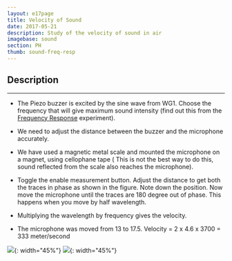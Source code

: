 ```yaml
---
layout: e17page
title: Velocity of Sound
date: 2017-05-21
description: Study of the velocity of sound in air
imagebase: sound
section: PH
thumb: sound-freq-resp
---
```


## Description
___

- The Piezo buzzer is excited by the sine wave from WG1. Choose the
frequency that will give maximum sound intensity (find out this from the
[Frequency Response](./images/screenshots/sound-freq-resp.png) experiment).

- We need to adjust the distance between the buzzer and the microphone
accurately.

- We have used a magnetic metal scale and mounted the microphone
on a magnet, using cellophane tape ( This is not the best way to do this,
sound reflected from the scale also reaches the microphone). 

- Toggle the enable measurement button. Adjust the distance to get both the
traces in phase as shown in the figure. Note down the position. Now move
the microphone until the traces are 180 degree out of phase. This happens
when you move by half wavelength.

- Multiplying the wavelength by frequency
gives the velocity.

- The microphone was moved from 13 to 17.5. Velocity = 2 x 4.6 x 3700 = 333 meter/second

![](images/sound-vel-2.jpg){: width="45%"}
![](images/sound-vel2.png){: width="45%"}

